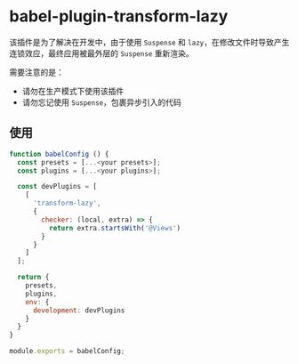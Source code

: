 # babel-plugin-transform-lazy

该插件是为了解决在开发中，由于使用 `Suspense` 和 `lazy`，在修改文件时导致产生连锁效应，最终应用被最外层的 `Suspense` 重新渲染。

需要注意的是：

- 请勿在生产模式下使用该插件
- 请勿忘记使用 `Suspense`，包裹异步引入的代码

## 使用

```js
function babelConfig () {
  const presets = [...<your presets>];
  const plugins = [...<your plugins>];

  const devPlugins = [
    [
      'transform-lazy',
      {
        checker: (local, extra) => {
          return extra.startsWith('@Views')
        }
      }
    ]
  ];

  return {
    presets,
    plugins,
    env: {
      development: devPlugins
    }
  }
}

module.exports = babelConfig;
```
